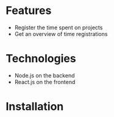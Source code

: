 # Features
  - Register the time spent on projects
  - Get an overview of time registrations

# Technologies
  - Node.js on the backend
  - React.js on the frontend

# Installation
